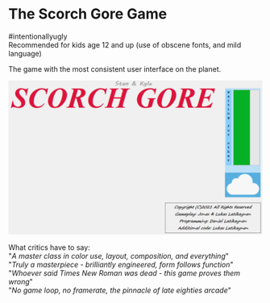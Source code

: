 # The Scorch Gore Game
  
#intentionallyugly  
Recommended for kids age 12 and up (use of obscene fonts, and mild language)  

The game with the most consistent user interface on the planet.

![](https://raw.githubusercontent.com/dlatikaynen/scorchGore/master/Gestaltung/a-truly-painful-design.png)

What critics have to say:  
"*A master class in color use, layout, composition, and everything*"  
"*Truly a masterpiece - brilliantly engineered, form follows function*"  
"*Whoever said Times New Roman was dead - this game proves them wrong*"  
"*No game loop, no framerate, the pinnacle of late eighties arcade*"

